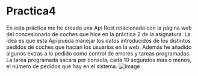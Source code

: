 # Practica4
En esta práctica me he creado una Api Rest relacionada con la página web del concesionario de coches que hice en la práctica 2 de la asignatura. La idea es que esta Api pueda manejar los datos introducidos de los distintos pedidos de coches que hacían los usuarios en la web. Además he añadido algunos extras a lo pedido como control de errores y tareas programadas.
La tarea programada sacara por consola, cada 10 segundos mas o menos, el número de pedidos que hay en el sistema.
![image](https://github.com/GabrielIcai/Practica4/assets/97621747/602e7464-00d1-4fe7-918d-167cbe58cede)
